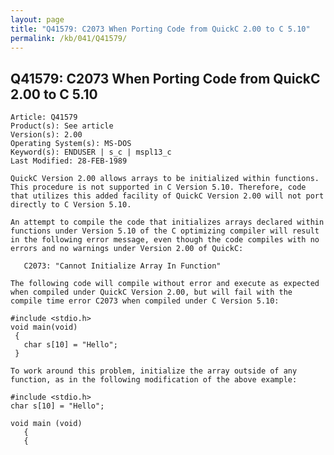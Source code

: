 ```yaml
---
layout: page
title: "Q41579: C2073 When Porting Code from QuickC 2.00 to C 5.10"
permalink: /kb/041/Q41579/
---
```


## Q41579: C2073 When Porting Code from QuickC 2.00 to C 5.10

	Article: Q41579
	Product(s): See article
	Version(s): 2.00
	Operating System(s): MS-DOS
	Keyword(s): ENDUSER | s_c | mspl13_c
	Last Modified: 28-FEB-1989
	
	QuickC Version 2.00 allows arrays to be initialized within functions.
	This procedure is not supported in C Version 5.10. Therefore, code
	that utilizes this added facility of QuickC Version 2.00 will not port
	directly to C Version 5.10.
	
	An attempt to compile the code that initializes arrays declared within
	functions under Version 5.10 of the C optimizing compiler will result
	in the following error message, even though the code compiles with no
	errors and no warnings under Version 2.00 of QuickC:
	
	   C2073: "Cannot Initialize Array In Function"
	
	The following code will compile without error and execute as expected
	when compiled under QuickC Version 2.00, but will fail with the
	compile time error C2073 when compiled under C Version 5.10:
	
	#include <stdio.h>
	void main(void)
	 {
	   char s[10] = "Hello";
	 }
	
	To work around this problem, initialize the array outside of any
	function, as in the following modification of the above example:
	
	#include <stdio.h>
	char s[10] = "Hello";
	
	void main (void)
	   {
	   {

